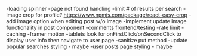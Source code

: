 -loading spinner
-page not found handling
-limit # of results per search
-image crop for profile? https://www.npmjs.com/package/react-easy-crop
-add image option when editing post w/o image
-implement update image functionality in post component
-comments frontend/testing
-rate limit
-caching
-framer motion
-tablets look for onFirstClick/onSecondClick to display user info then navigate to user page
-sanitize put method
-update popular searches styling - maybe
-user posts page styling - maybe
